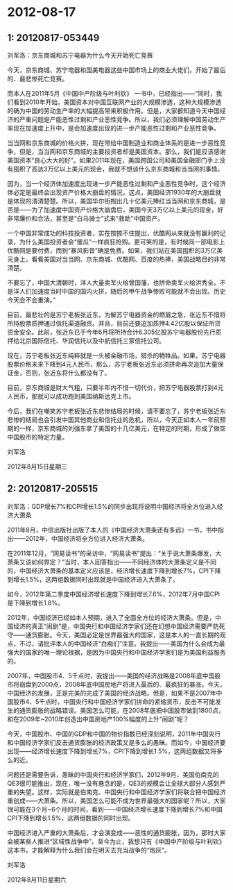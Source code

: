 # 2012-08-17

## 1: 20120817-053449

刘军洛：京东商城和苏宁电器为什么今天开始死亡竞赛

今天，京东商城、苏宁电器和国美电器这些中国市场上的商业大佬们，开始了最后的、最悲惨死亡竞赛。 

而本人在2011年5月《中国中产阶级与叶利钦》 一书中，已经指出——“同时，我们看到2010年开始，美国资本对中国互联网产业的大规模渗透，这种大规模渗透的确为中国的劳动生产率的大幅提高带来积极作用。但是，大家都知道今天中国经济的严重问题是产能恶性过剩和产业恶性竞争。所以，我们必须理解中国劳动生产率现在加速度上升中，是会加速度出现的进一步产能恶性过剩和产业恶性竞争。

当当网和京东商城的价格火拼，现在带给中国制造业和商业体系的是进一步恶性竞争，但是，当当网和京东商城的主要投资者却是美国资本。那么，我们是应该感谢美国资本“良心大大的好”。如果2011年现在，美国跨国公司和美国金融部门手上没有囤积了高达3万亿以上美元的现金，我就不想谈什么京东商城和当当网的事情。

因为，当一个经济体加速度出现进一步产能恶性过剩和产业恶性竞争时，这个经济体必定是最终会出现资产价格大崩盘的情况，这点，美国经济1930年的大崩盘就是体现的清清楚楚。所以，美国华尔街掏出几十亿美元捧红当当网和京东商城，是否是——为了加速度中国资产价格大崩盘后，美国今天3万亿以上美元的现金，好非常廉价和合法，甚至是“白马骑士”式来“救助”中国资产。

一个中国非常成功的科技投资者，实在按捺不住提出，优酷网从来就没有赢利的记录，为什么美国投资者会“傻瓜”一样疯狂抢购。更可笑的是，有时候同一部电影上优酷网是要付费，而到“暴风影音”确是免费。如果，我们站在美国囤积的3万亿美元身上，看看美国对当当网、京东商城、优酷网、百度的热捧，美国战略目的非常清楚。

不要忘了，中国大清朝时，洋人大量卖军火给曾国藩，也拼命卖军火给洪秀全。不是洋人们加速度当时中国的国内火拼，随后的甲午战争惨败可能就不会出现。历史今天会不会重演。”

目前，最悲壮的是苏宁老板张近东，为解苏宁电器资金的燃眉之急，张近东不惜将所持股票质押通过信托渠道融资。并且，目前还要追加质押4.42亿股以保证所贷资金安全。此前，张近东已于今年6月将所持合计6.305亿股苏宁电器股份先行质押给北京国际信托、华润信托以及中航信托三家信托公司。

现在，苏宁老板张近东纯粹就是一头被金融市场，猎杀的牺牲品。如果，苏宁电器股票价格未来下降到4元人民币，那么，苏宁老板张近东必须拼命再次追加大量保证金，否则，张近东将什么都没有了。

目前，京东商城是财大气粗，只要半年内不惜一切代价，把苏宁电器股票打到4元人民币，那就可以成功跑到美国纳斯达克上市。

今后，我们在嘲笑苏宁老板张近东悲惨结局的时候，请不要忘了，苏宁老板张近东悲惨的结局也会引发中国其他商业和信托业的危机，所以，今天正如本人一年前预期的一样，京东商城的刘强东拿了美国的十几亿美元，在特定的时期，形成了做空中国股市的特定力量。

刘军洛

2012年8月15日星期三

## 2: 20120817-205515

刘军洛：GDP增长7%和CPI增长1.5%的同步出现将说明中国经济将全方位进入经济大萧条

2011年8月，中信出版社出版了本人的《中国经济大萧条还有多远》一书，书中指出——2012年，中国经济将全方位进入经济大萧条。

在2011年12月，“网易读书”的采访中，“网易读书”提出：“关于说大萧条爆发，大萧条又该如何界定？”当时，本人回答指出——不同经济体的大萧条定义是不同的，中国经济大萧条的基本定义应该是，经济增长速度下降到增长7%，CPI下降到增长1.5%，这两组数据同时出现就是中国经济进入大萧条了。

如今，2012年第二季度中国经济增长速度下降到增长7.6%，2012年7月中国CPI是下降到增长1.8%。

2012年，中国经济已经如本人预期，进入了全面全方位的经济大萧条。但是，中国经济的真正“闹剧”是，中国央行和中国经济学家们还在幻想中国经济需要严防死守——通货膨胀。今天，美国必定是世界最强大的国家，这是本人的一直长期的观点，不过，请批评本人的中国经济“白痴们”注意。我提出——美国为什么会成为最强大的国家的唯一理论根据，是因为中国央行和中国经济学家们是为美国利益服务的。

2007年，中国股市4、5千点时，我提出——美国的经济战略是2008年底中国股市将崩盘到2000点，2008年底中国房地产将进入最后的、最疯狂的暴涨。今天，中国经济的发展，正是完美的完成了美国的经济战略。但是，如果不是2007年中国股市4、5千点时，中国央行和中国经济学家们拼命的紧缩货币，反击不可能发生的通货膨胀的战略错误。美国怎么可能，在2008年底把中国股市做到1800点，和在2009年~2010年创造出中国房地产100%幅度的上升“闹剧”呢？

今天，中国股市、中国的GDP和中国的物价指数已经深刻说明，2011年中国央行和中国经济学家们反击通货膨胀的经济政策又是多么的愚昧。而如今，中国经济要出现——经济增长速度下降到增长7%，CPI下降到增长1.5%，这两组数据又将多么的近。

问题还是需要告诉，愚昧的中国央行和经济学家们，2012年9月，美国伯南克的QE3很可能推出，现在，唯一没有悬念的是，QE3的规模会让全球大部分人感到严重的失望。这样，实际就是伯南克、中国央行和中国经济学家们将联合把中国经济重创成——大萧条。所以，美国怎么可能不成为世界最强大的国家呢？所以，大家很可能在3个月~6个月的时间，看到——中国经济增长速度下降到增长7%和中国CPI下降到增长1.5%，这两组数据的同时出现。

中国经济进入严重的大萧条后，才会演变成——恶性的通货膨胀，因为，那时大家会被某些人推进“区域性战争中”。至今为止，我想只有《中国中产阶级与叶利钦》这本书，才能解释为什么我们会在明天去充当战争的“炮灰”。

刘军洛

2012年8月11日星期六

